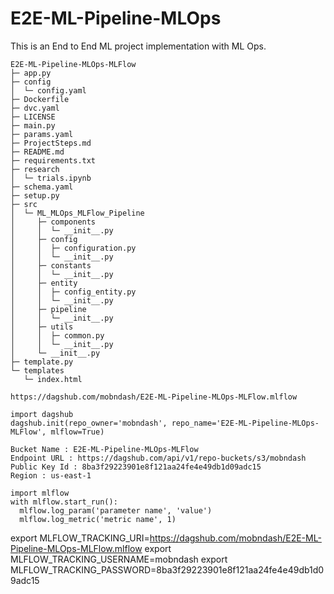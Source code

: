 # E2E-ML-Pipeline-MLOps
This is an End to End ML project implementation with ML Ops.

```
E2E-ML-Pipeline-MLOps-MLFlow
├─ app.py
├─ config
│  └─ config.yaml
├─ Dockerfile
├─ dvc.yaml
├─ LICENSE
├─ main.py
├─ params.yaml
├─ ProjectSteps.md
├─ README.md
├─ requirements.txt
├─ research
│  └─ trials.ipynb
├─ schema.yaml
├─ setup.py
├─ src
│  └─ ML_MLOps_MLFlow_Pipeline
│     ├─ components
│     │  └─ __init__.py
│     ├─ config
│     │  ├─ configuration.py
│     │  └─ __init__.py
│     ├─ constants
│     │  └─ __init__.py
│     ├─ entity
│     │  ├─ config_entity.py
│     │  └─ __init__.py
│     ├─ pipeline
│     │  └─ __init__.py
│     ├─ utils
│     │  ├─ common.py
│     │  └─ __init__.py
│     └─ __init__.py
├─ template.py
└─ templates
   └─ index.html

```

```
https://dagshub.com/mobndash/E2E-ML-Pipeline-MLOps-MLFlow.mlflow

import dagshub
dagshub.init(repo_owner='mobndash', repo_name='E2E-ML-Pipeline-MLOps-MLFlow', mlflow=True)

Bucket Name : E2E-ML-Pipeline-MLOps-MLFlow
Endpoint URL : https://dagshub.com/api/v1/repo-buckets/s3/mobndash
Public Key Id : 8ba3f29223901e8f121aa24fe4e49db1d09adc15
Region : us-east-1

import mlflow
with mlflow.start_run():
  mlflow.log_param('parameter name', 'value')
  mlflow.log_metric('metric name', 1)

 ```

 export MLFLOW_TRACKING_URI=https://dagshub.com/mobndash/E2E-ML-Pipeline-MLOps-MLFlow.mlflow
 export MLFLOW_TRACKING_USERNAME=mobndash
 export MLFLOW_TRACKING_PASSWORD=8ba3f29223901e8f121aa24fe4e49db1d09adc15
